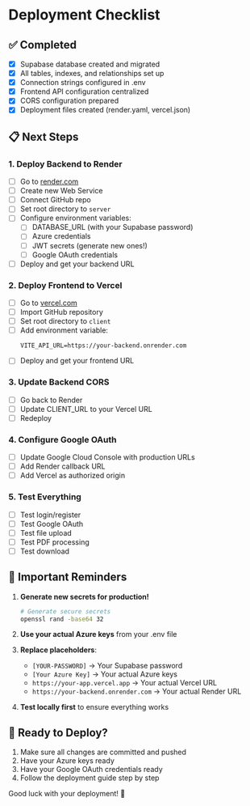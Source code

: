 # Deployment Checklist

## ✅ Completed
- [x] Supabase database created and migrated
- [x] All tables, indexes, and relationships set up
- [x] Connection strings configured in .env
- [x] Frontend API configuration centralized
- [x] CORS configuration prepared
- [x] Deployment files created (render.yaml, vercel.json)

## 📋 Next Steps

### 1. Deploy Backend to Render
- [ ] Go to [render.com](https://render.com)
- [ ] Create new Web Service
- [ ] Connect GitHub repo
- [ ] Set root directory to `server`
- [ ] Configure environment variables:
  - [ ] DATABASE_URL (with your Supabase password)
  - [ ] Azure credentials
  - [ ] JWT secrets (generate new ones!)
  - [ ] Google OAuth credentials
- [ ] Deploy and get your backend URL

### 2. Deploy Frontend to Vercel
- [ ] Go to [vercel.com](https://vercel.com)
- [ ] Import GitHub repository
- [ ] Set root directory to `client`
- [ ] Add environment variable:
  ```
  VITE_API_URL=https://your-backend.onrender.com
  ```
- [ ] Deploy and get your frontend URL

### 3. Update Backend CORS
- [ ] Go back to Render
- [ ] Update CLIENT_URL to your Vercel URL
- [ ] Redeploy

### 4. Configure Google OAuth
- [ ] Update Google Cloud Console with production URLs
- [ ] Add Render callback URL
- [ ] Add Vercel as authorized origin

### 5. Test Everything
- [ ] Test login/register
- [ ] Test Google OAuth
- [ ] Test file upload
- [ ] Test PDF processing
- [ ] Test download

## 🔑 Important Reminders

1. **Generate new secrets for production!**
   ```bash
   # Generate secure secrets
   openssl rand -base64 32
   ```

2. **Use your actual Azure keys** from your .env file

3. **Replace placeholders**:
   - `[YOUR-PASSWORD]` → Your Supabase password
   - `[Your Azure Key]` → Your actual Azure keys
   - `https://your-app.vercel.app` → Your actual Vercel URL
   - `https://your-backend.onrender.com` → Your actual Render URL

4. **Test locally first** to ensure everything works

## 🚀 Ready to Deploy?

1. Make sure all changes are committed and pushed
2. Have your Azure keys ready
3. Have your Google OAuth credentials ready
4. Follow the deployment guide step by step

Good luck with your deployment! 🎉